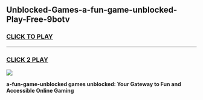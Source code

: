 
## Unblocked-Games-a-fun-game-unblocked-Play-Free-9botv
<h3>
<a href="https://premium76.site?title=a-fun-game-unblocked&ref=23A">CLICK TO PLAY</a></h3>
<hr>

<h3>
<a href="https://premium76.site?title=a-fun-game-unblocked&ref=23A">CLICK 2 PLAY</a>
  
</h3>

<a href="https://premium76.site?title=a-fun-game-unblocked&ref=23A"><img src="https://clearcache.store/games.png"></a>


**a-fun-game-unblocked games unblocked: Your Gateway to Fun and Accessible Online Gaming**
